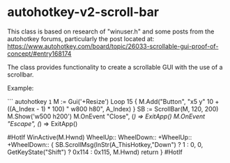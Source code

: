 # autohotkey-v2-scroll-bar

This class is based on research of "winuser.h" and some posts from the autohotkey forums, particularly the post located at:
https://www.autohotkey.com/board/topic/26033-scrollable-gui-proof-of-concept/#entry168174

The class provides functionality to create a scrollable GUI with the use of a scrollbar.

Example:

``` autohotkey `1`
M := Gui('+Resize')
Loop 15 {
    M.Add("Button", "x5 y" 10 + ((A_Index - 1) * 100) " w800 h80", A_Index)
}
SB := ScrollBar(M, 120, 200)
M.Show('w500 h200')
M.OnEvent "Close", (*) => ExitApp()
M.OnEvent "Escape", (*) => ExitApp()

#HotIf WinActive(M.Hwnd)
    WheelUp::
    WheelDown::
    +WheelUp::
    +WheelDown:: {
        SB.ScrollMsg(InStr(A_ThisHotkey,"Down") ? 1 : 0, 0, GetKeyState("Shift") ? 0x114 : 0x115, M.Hwnd)
        return
    }
#HotIf
